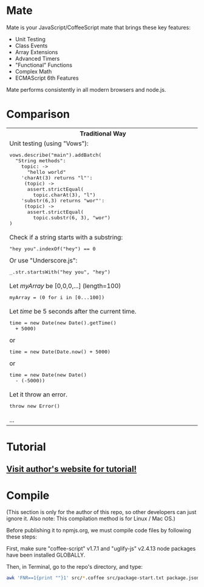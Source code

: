 Mate
====

Mate is your JavaScript/CoffeeScript mate that brings these key features:

- Unit Testing
- Class Events
- Array Extensions
- Advanced Timers
- "Functional" Functions
- Complex Math
- ECMAScript 6th Features

Mate performs consistently in all modern browsers and node.js.

Comparison
====

<table>
    <tr>
        <th>Traditional Way</th>
        <th>Mate</th>
    </tr>
    <tr>
        <td>
            Unit testing (using "Vows"):
<pre>
vows.describe("main").addBatch(
  "String methods":
    topic: -&gt;
      "hello world"
    'charAt(3) returns "l"':
     (topic) -&gt;
      assert.strictEqual(
        topic.charAt(3), "l")
    'substr(6,3) returns "wor"':
     (topic) -&gt;
      assert.strictEqual(
        topic.substr(6, 3), "wor")
)
</pre>
        </td>
        <td>
<pre>
new Test("main")
.add("String methods", -&gt;
  s = "hello world"
  unit(' s.charAt(3)="l" ')
  unit(' s.substr(6,3)="wor" ')
)
</pre>
        </td>
    </tr>
    <tr>
        <td>
            Check if a string starts with a substring:
            <pre>"hey you".indexOf("hey") == 0</pre>
            Or use "Underscore.js":
            <pre>_.str.startsWith("hey you", "hey")</pre>
        </td>
        <td><pre>"hey you".startsWith("hey")</pre></td>
    </tr>
    <tr>
        <td>
            Let <i>myArray</i> be [0,0,0,...] (length=100)
            <pre>myArray = (0 for i in [0...100])</pre>
        </td>
        <td><pre>myArray = spread(0, 100)</pre></td>
    </tr>
    <tr>
        <td>
            Let <i>time</i> be 5 seconds after the current time.
            <pre>time = new Date(new Date().getTime()
  + 5000)</pre>
            or
            <pre>time = new Date(Date.now() + 5000)</pre>
            or
            <pre>time = new Date(new Date()
  - (-5000))</pre>
        </td>
        <td><pre>time = new Date().add(5000)</pre></td>
    </tr>
    <tr>
        <td>
            Let it throw an error.
            <pre>throw new Error()</pre>
        </td>
        <td><pre>fail()</pre></td>
    </tr>
    <tr>
        <td>...　　　　　　　　　　　　　　　　　　　　　　　　　　　　　　</td>
        <td>...　　　　　　　　　　　　　　　　　　　　　　　　　　　　　　</td>
    </tr>
</table>

Tutorial
====

[Visit author's website for tutorial!](http://zhanzhenzhen.github.io/project-tutorials/mate/)
----

Compile
====

(This section is only for the author of this repo, so other developers can just ignore it. Also note: This compilation method is for Linux / Mac OS.)

Before publishing it to npmjs.org, we must compile code files by following these steps:

First, make sure "coffee-script" v1.7.1 and "uglify-js" v2.4.13 node packages have been installed GLOBALLY.

Then, in Terminal, go to the repo's directory, and type:

```bash
awk 'FNR==1{print ""}1' src/*.coffee src/package-start.txt package.json src/package-end.txt | coffee -cs > mate.js && uglifyjs mate.js -o mate.min.js -m --screw-ie8 --comments && awk 'FNR==1{print ""}1' test/*.coffee | coffee -cs > test/compiled.js && awk 'FNR==1{print ""}1' test-test/*.coffee | coffee -cs > test-test/compiled.js
```
